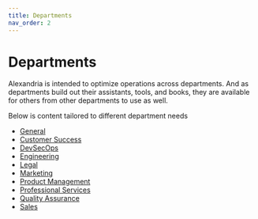 ```yaml
---
title: Departments
nav_order: 2
---
```


# Departments

Alexandria is intended to optimize operations across departments. And as departments build out their assistants, tools, and books, they are available for others from other departments to use as well. 

Below is content tailored to different department needs

* [General](general/intro)
* [Customer Success](cs/intro)
* [DevSecOps](devscops/intro)
* [Engineering](engineering/intro)
* [Legal](legal/intro)
* [Marketing](marketing/intro)
* [Product Management](product/intro)
* [Professional Services](ps/intro)
* [Quality Assurance](qa/intro)
* [Sales](sales/intro)